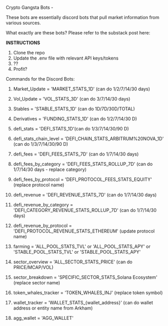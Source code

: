 Crypto Gangsta Bots - 

These bots are essentially discord bots that pull market information from various sources.

What exactly are these bots? Please refer to the substack post here: 


**INSTRUCTIONS**

1. Clone the repo
2. Update the .env file with relevant API keys/tokens
3. ??
4. Profit?


Commands for the Discord Bots:

1. Market_Update   =  'MARKET_STATS_1D' (can do 1/2/7/14/30 days)

2. Vol_Update = 'VOL_STATS_3D' (can do 3/7/14/30 days)

3. Stables = 'STABLE_STATS_1D' (can do 1D/7D/30D/TOTAL)

4. Derivatives = 'FUNDING_STATS_1D' (can do 1/2/7/14/30 D)

5. defi_stats = 'DEFI_STATS_1D'(can do 1/3/7/14/30/90 D)

6. defi_stats_chain_level = 'DEFI_CHAIN_STATS_ARBITRUM%20NOVA_1D' (can do 1/3/7/14/30/90 D)

7. defi_fees = 'DEFI_FEES_STATS_7D' (can do 1/7/14/30 days)

8. defi_fees_by_category = 'DEFI_FEES_STATS_ROLLUP_7D' (can do 1/7/14/30 days - replace category)

9. defi_fees_by_protocol = 'DEFI_PROTOCOL_FEES_STATS_EQUITY' (replace protocol name)

10. defi_revenue = 'DEFI_REVENUE_STATS_7D' (can do 1/7/14/30 days)

11. defi_revenue_by_category = 'DEFI_CATEGORY_REVENUE_STATS_ROLLUP_7D' (can do 1/7/14/30 days)

12. defi_revenue_by_protocol = 'DEFI_PROTOCOL_REVENUE_STATS_ETHEREUM' (update protocol name)

13. farming = 'ALL_POOL_STATS_TVL' or 'ALL_POOL_STATS_APY' or 'STABLE_POOL_STATS_TVL' or 'STABLE_POOL_STATS_APY'

14. sector_overview = 'ALL_SECTOR_STATS_PRICE' (can do PRICE/MCAP/VOL)

15. sector_breakdown = 'SPECIFIC_SECTOR_STATS_Solana Ecosystem' (replace sector name)

16. token_whales_tracker = 'TOKEN_WHALES_INJ' (replace token symbol)

17. wallet_tracker = 'WALLET_STATS_{wallet_address}' (can do wallet address or entity name from Arkham)

18. agg_wallet = 'AGG_WALLET'




